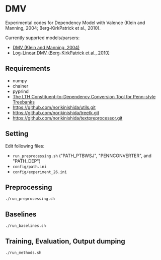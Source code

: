 # DMV

Experimental codes for Dependency Model with Valence (Klein and Manning, 2004; Berg-KirkPatrick et al., 2010).

Currently supprted models/parsers:

- [DMV (Klein and Manning, 2004)](https://dl.acm.org/citation.cfm?id=1219016)
- [Log-Linear DMV (Berg-KirkPatrick et al., 2010)](https://aclweb.org/anthology/N10-1083)

## Requirements ##

- numpy
- chainer
- pyprind
- [The LTH Constituent-to-Dependency Conversion Tool for Penn-style Treebanks](http://nlp.cs.lth.se/software/treebank_converter)
- https://github.com/norikinishida/utils.git
- https://github.com/norikinishida/treetk.git
- https://github.com/norikinishida/textpreprocessor.git

## Setting ##

Edit following files:

- ```run_preprocessing.sh``` ("PATH\_PTBWSJ", "PENNCONVERTER", and "PATH\_DEP")
- ```config/path.ini```
- ```config/experiment_26.ini```

## Preprocessing ##

```
./run_preprocessing.sh
```

## Baselines ##

```
./run_baselines.sh
```

## Training, Evaluation, Output dumping ##

```
./run_methods.sh
```

